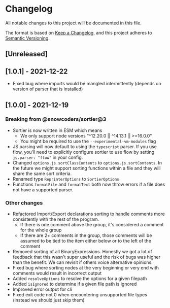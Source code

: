 # Changelog

All notable changes to this project will be documented in this file.

The format is based on [Keep a Changelog](https://keepachangelog.com/en/1.0.0/),
and this project adheres to [Semantic Versioning](https://semver.org/spec/v2.0.0.html).

## [Unreleased]

## [1.0.1] - 2021-12-22

- Fixed bug where imports would be mangled intermittently (depends on version of parser that is installed)

## [1.0.0] - 2021-12-19

### Breaking from @snowcoders/sortier@3

- Sortier is now written in ESM which means
  - We only support node versions "^12.20.0 || ^14.13.1 || >=16.0.0"
  - You might be required to use the `--experimental-vm-modules` flag
- JS parsing will now default to using the `typescript` parser. If you use flow, you'll need to explicitly configure sortier to use flow by setting `js.parser: "flow"` in your config.
- Changed `options.js.sortClassContents` to `options.js.sortContents`. In the future we might support sorting functions within a file and they will share the same sort criteria.
- Renamed type `ReprinterOptions` to `SortierOptions`
- Functions `formatFile` and `formatText` both now throw errors if a file does not have a supported parser.

### Other changes

- Refactored Import/Export declarations sorting to handle comments more consistently with the rest of the program.
  - If there is one comment above the group, it's considered a comment for the whole group
  - If there are 2+ comments in the group, those comments will be assumed to be tied to the item either below or to the left of the comment
- Removed sorting of all BinaryExpressions. Honestly we got a lot of feedback that this wasn't super useful and the risk of bugs was higher than the benefit. We can revisit if others voice alternative opinions.
- Fixed bug where sorting nodes at the very beginning or very end with comments would result in incorrect output
- Added `resolveOptions` to resolve the options for a given filepath
- Added `isIgnored` to determine if a given file path is ignored
- Improved error output for cli
- Fixed exit code not 0 when encountering unsupported file types (instead we should just skip them)
